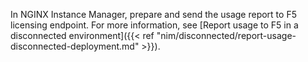 ---
---

In NGINX Instance Manager, prepare and send the usage report to F5 licensing endpoint. For more information, see [Report usage to F5 in a disconnected environment]({{< ref "nim/disconnected/report-usage-disconnected-deployment.md" >}}).